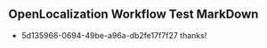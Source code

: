 ## OpenLocalization Workflow Test MarkDown
* 5d135966-0694-49be-a96a-db2fe17f7f27 
thanks!<!--HONumber=Mar16_HO2-->
